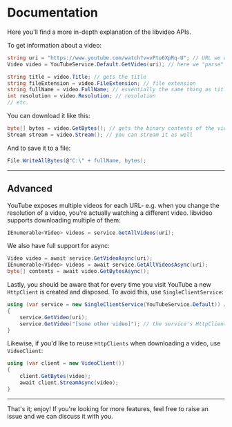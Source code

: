 # Documentation

Here you'll find a more in-depth explanation of the libvideo APIs.

To get information about a video:

```csharp
string uri = "https://www.youtube.com/watch?v=vPto6XpRq-U"; // URL we want to use
Video video = YouTubeService.Default.GetVideo(uri); // here we "parse" a Video object from the given URL

string title = video.Title; // gets the title
string fileExtension = video.FileExtension; // file extension
string fullName = video.FullName; // essentially the same thing as title + fileExtension, provided for convenience
int resolution = video.Resolution; // resolution
// etc.
```

You can download it like this:

```csharp
byte[] bytes = video.GetBytes(); // gets the binary contents of the video
Stream stream = video.Stream(); // you can stream it as well
```

And to save it to a file:

```csharp
File.WriteAllBytes(@"C:\" + fullName, bytes);
```

---

## Advanced

YouTube exposes multiple videos for each URL- e.g. when you change the resolution of a video, you're actually watching a different video. libvideo supports downloading multiple of them:

```csharp
IEnumerable<Video> videos = service.GetAllVideos(uri);
```

We also have full support for async:

```csharp
Video video = await service.GetVideoAsync(uri);
IEnumerable<Video> videos = await service.GetAllVideosAsync(uri);
byte[] contents = await video.GetBytesAsync();
```

Lastly, you should be aware that for every time you visit YouTube a new `HttpClient` is created and disposed. To avoid this, use `SingleClientService`:

```csharp
using (var service = new SingleClientService(YouTubeService.Default)) // put this in a using block to not leak memory
{
    service.GetVideo(uri);
    service.GetVideo("[some other video]"); // the service's HttpClient is reused here, saving memory and reducing GC pressure
}
```

Likewise, if you'd like to reuse `HttpClients` when downloading a video, use `VideoClient`:

```csharp
using (var client = new VideoClient())
{
    client.GetBytes(video);
    await client.StreamAsync(video);
}
```

---

That's it; enjoy! If you're looking for more features, feel free to raise an issue and we can discuss it with you.
